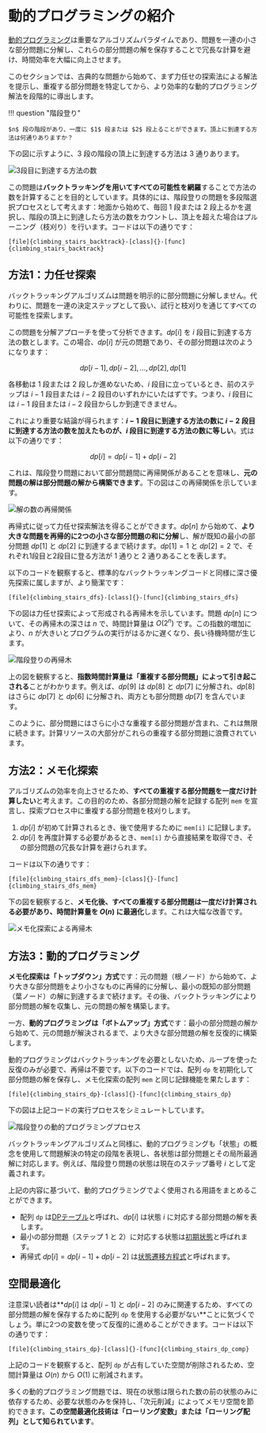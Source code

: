 # 動的プログラミングの紹介

<u>動的プログラミング</u>は重要なアルゴリズムパラダイムであり、問題を一連の小さな部分問題に分解し、これらの部分問題の解を保存することで冗長な計算を避け、時間効率を大幅に向上させます。

このセクションでは、古典的な問題から始めて、まず力任せの探索法による解法を提示し、重複する部分問題を特定してから、より効率的な動的プログラミング解法を段階的に導出します。

!!! question "階段登り"

    $n$ 段の階段があり、一度に $1$ 段または $2$ 段上ることができます。頂上に到達する方法は何通りありますか？

下の図に示すように、$3$ 段の階段の頂上に到達する方法は $3$ 通りあります。

![3段目に到達する方法の数](intro_to_dynamic_programming.assets/climbing_stairs_example.png)

この問題は**バックトラッキングを用いてすべての可能性を網羅**することで方法の数を計算することを目的としています。具体的には、階段登りの問題を多段階選択プロセスとして考えます：地面から始めて、毎回 $1$ 段または $2$ 段上るかを選択し、階段の頂上に到達したら方法の数をカウントし、頂上を超えた場合はプルーニング（枝刈り）を行います。コードは以下の通りです：

```src
[file]{climbing_stairs_backtrack}-[class]{}-[func]{climbing_stairs_backtrack}
```

## 方法1：力任せ探索

バックトラッキングアルゴリズムは問題を明示的に部分問題に分解しません。代わりに、問題を一連の決定ステップとして扱い、試行と枝刈りを通じてすべての可能性を探索します。

この問題を分解アプローチを使って分析できます。$dp[i]$ を $i$ 段目に到達する方法の数とします。この場合、$dp[i]$ が元の問題であり、その部分問題は次のようになります：

$$
dp[i-1], dp[i-2], \dots, dp[2], dp[1]
$$

各移動は $1$ 段または $2$ 段しか進めないため、$i$ 段目に立っているとき、前のステップは $i-1$ 段目または $i-2$ 段目のいずれかにいたはずです。つまり、$i$ 段目には $i-1$ 段目または $i-2$ 段目からしか到達できません。

これにより重要な結論が得られます：**$i-1$ 段目に到達する方法の数に $i-2$ 段目に到達する方法の数を加えたものが、$i$ 段目に到達する方法の数に等しい**。式は以下の通りです：

$$
dp[i] = dp[i-1] + dp[i-2]
$$

これは、階段登り問題において部分問題間に再帰関係があることを意味し、**元の問題の解は部分問題の解から構築できます**。下の図はこの再帰関係を示しています。

![解の数の再帰関係](intro_to_dynamic_programming.assets/climbing_stairs_state_transfer.png)

再帰式に従って力任せ探索解法を得ることができます。$dp[n]$ から始めて、**より大きな問題を再帰的に2つの小さな部分問題の和に分解**し、解が既知の最小の部分問題 $dp[1]$ と $dp[2]$ に到達するまで続けます。$dp[1] = 1$ と $dp[2] = 2$ で、それぞれ1段目と2段目に登る方法が $1$ 通りと $2$ 通りあることを表します。

以下のコードを観察すると、標準的なバックトラッキングコードと同様に深さ優先探索に属しますが、より簡潔です：

```src
[file]{climbing_stairs_dfs}-[class]{}-[func]{climbing_stairs_dfs}
```

下の図は力任せ探索によって形成される再帰木を示しています。問題 $dp[n]$ について、その再帰木の深さは $n$ で、時間計算量は $O(2^n)$ です。この指数的増加により、$n$ が大きいとプログラムの実行がはるかに遅くなり、長い待機時間が生じます。

![階段登りの再帰木](intro_to_dynamic_programming.assets/climbing_stairs_dfs_tree.png)

上の図を観察すると、**指数時間計算量は「重複する部分問題」によって引き起こされる**ことがわかります。例えば、$dp[9]$ は $dp[8]$ と $dp[7]$ に分解され、$dp[8]$ はさらに $dp[7]$ と $dp[6]$ に分解され、両方とも部分問題 $dp[7]$ を含んでいます。

このように、部分問題にはさらに小さな重複する部分問題が含まれ、これは無限に続きます。計算リソースの大部分がこれらの重複する部分問題に浪費されています。

## 方法2：メモ化探索

アルゴリズムの効率を向上させるため、**すべての重複する部分問題を一度だけ計算したい**と考えます。この目的のため、各部分問題の解を記録する配列 `mem` を宣言し、探索プロセス中に重複する部分問題を枝刈りします。

1. $dp[i]$ が初めて計算されるとき、後で使用するために `mem[i]` に記録します。
2. $dp[i]$ を再度計算する必要があるとき、`mem[i]` から直接結果を取得でき、その部分問題の冗長な計算を避けられます。

コードは以下の通りです：

```src
[file]{climbing_stairs_dfs_mem}-[class]{}-[func]{climbing_stairs_dfs_mem}
```

下の図を観察すると、**メモ化後、すべての重複する部分問題は一度だけ計算される必要があり、時間計算量を $O(n)$ に最適化**します。これは大幅な改善です。

![メモ化探索による再帰木](intro_to_dynamic_programming.assets/climbing_stairs_dfs_memo_tree.png)

## 方法3：動的プログラミング

**メモ化探索は「トップダウン」方式**です：元の問題（根ノード）から始めて、より大きな部分問題をより小さなものに再帰的に分解し、最小の既知の部分問題（葉ノード）の解に到達するまで続けます。その後、バックトラッキングにより部分問題の解を収集し、元の問題の解を構築します。

一方、**動的プログラミングは「ボトムアップ」方式**です：最小の部分問題の解から始めて、元の問題が解決されるまで、より大きな部分問題の解を反復的に構築します。

動的プログラミングはバックトラッキングを必要としないため、ループを使った反復のみが必要で、再帰は不要です。以下のコードでは、配列 `dp` を初期化して部分問題の解を保存し、メモ化探索の配列 `mem` と同じ記録機能を果たします：

```src
[file]{climbing_stairs_dp}-[class]{}-[func]{climbing_stairs_dp}
```

下の図は上記コードの実行プロセスをシミュレートしています。

![階段登りの動的プログラミングプロセス](intro_to_dynamic_programming.assets/climbing_stairs_dp.png)

バックトラッキングアルゴリズムと同様に、動的プログラミングも「状態」の概念を使用して問題解決の特定の段階を表現し、各状態は部分問題とその局所最適解に対応します。例えば、階段登り問題の状態は現在のステップ番号 $i$ として定義されます。

上記の内容に基づいて、動的プログラミングでよく使用される用語をまとめることができます。

- 配列 `dp` は<u>DPテーブル</u>と呼ばれ、$dp[i]$ は状態 $i$ に対応する部分問題の解を表します。
- 最小の部分問題（ステップ $1$ と $2$）に対応する状態は<u>初期状態</u>と呼ばれます。
- 再帰式 $dp[i] = dp[i-1] + dp[i-2]$ は<u>状態遷移方程式</u>と呼ばれます。

## 空間最適化

注意深い読者は**$dp[i]$ は $dp[i-1]$ と $dp[i-2]$ のみに関連するため、すべての部分問題の解を保存するために配列 `dp` を使用する必要がない**ことに気づくでしょう。単に2つの変数を使って反復的に進めることができます。コードは以下の通りです：

```src
[file]{climbing_stairs_dp}-[class]{}-[func]{climbing_stairs_dp_comp}
```

上記のコードを観察すると、配列 `dp` が占有していた空間が削除されるため、空間計算量は $O(n)$ から $O(1)$ に削減されます。

多くの動的プログラミング問題では、現在の状態は限られた数の前の状態のみに依存するため、必要な状態のみを保持し、「次元削減」によってメモリ空間を節約できます。**この空間最適化技術は「ローリング変数」または「ローリング配列」として知られています**。
